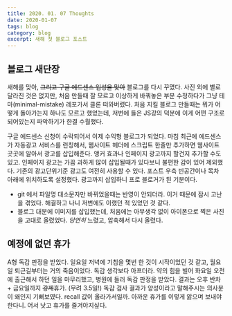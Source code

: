 ```yaml
---
title: 2020. 01. 07 Thoughts
date: 2020-01-07
tags: blog
category: blog
excerpt: 새해 첫 블로그 포스트
---
```


## 블로그 새단장

새해를 맞아, ~~그리고 구글 에드센스 입성을 맞아~~ 블로그를 다시 꾸몄다. 사진 외에 별로 달라진 것은 없지만, 처음 만들때 잘 모르고 이상하게 바꿔놓은 부분 수정하다가 그냥 테마(minimal-mistake) 레포가서 클론 떠와버렸다. 처음 지킬 블로그 만들때는 뭐가 어떻게 돌아가는지 하나도 모르고 했었는데, 저번에 들은 JS강의 덕분에 이게 어떤 구조로 되어있는지 파악하기가 한결 수월했다.

구글 에드센스 신청이 수락되어서 이제 수익형 블로그가 되었다. 마침 최근에 에드센스가 자동광고 서비스를 런칭해서, 웹사이트 헤더에 스크립트 한줄만 추가하면 웹사이트 곳곳에 알아서 광고를 삽입해준다. 앵커 효과나 인페이지 광고까지 할건지 추가할 수도 있고. 인페이지 광고는 가끔 과하게 많이 삽입될때가 있다보니 불편한 감이 있어 제외했다. 기존의 광고단위기준 광고도 여전히 사용할 수 있다. 포스트 우측 빈공간이나 목차 아래에 위치하도록 설정했다. 광고까지 삽입하니 프로 블로거가 된 기분이다.

- git 에서 파일명 대소문자만 바뀌었을때는 반영이 안되더라. 이거 때문에 잠시 고난을 겪었다. 해결하고 나니 저번에도 이랬던 적 있었던 것 같다.
- 블로그 대문에 이미지를 삽입했는데, 처음에는 아무생각 없이 아이폰으로 찍은 사진을 고대로 올렸었다. *당연히* 느렸고, 압축해서 다시 올렸다.

## 예정에 없던 휴가

A형 독감 판정을 받았다. 일요일 저녁에 기침을 몇번 한 것이 시작이었던 것 같고, 월요일 퇴근길부터는 거의 죽음이었다. 독감 생각보다 아프더라. 약의 힘을 빌어 화요일 오전에 출근해서 하던 일을 마무리했고, 병원에 들러 독감 판정을 받았다. 결과는 오후 반차 + 금요일까지 ~~강제~~휴가. (무려 3.5일!) 독감 검사 결과가 양성이라고 말해주시는 의사분이 왜인지 기뻐보였다. recall 값이 올라가서일까. 아까운 휴가를 이렇게 앓으며 보내야한다니. 어서 낫고 휴가를 즐겨야지싶다.
